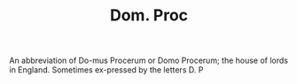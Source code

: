 ---
title: Dom. Proc
letter: D
permalink: "/definitions/bld-dom-proc.html"
body: An abbreviation of Do-mus Procerum or Domo Procerum; the house of lords in England.
  Sometimes ex-pressed by the letters D. P
published_at: '2018-07-07'
source: Black's Law Dictionary 2nd Ed (1910)
layout: post
---